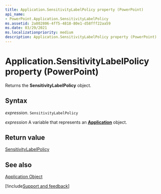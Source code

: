 ```yaml
---
title: Application.SensitivityLabelPolicy property (PowerPoint)
api_name:
- PowerPoint.Application.SensitivityLabelPolicy
ms.assetid: 2a802806-4ff5-4818-80e1-d58fff22aa59
ms.date: 03/29/2021
ms.localizationpriority: medium
description: Application.SensitivityLabelPolicy property (PowerPoint)
---
```



# Application.SensitivityLabelPolicy property (PowerPoint)

Returns the **SensitivityLabelPolicy** object.


## Syntax

_expression_. `SensitivityLabelPolicy`

_expression_ A variable that represents an **[Application](PowerPoint.Application.md)** object.


## Return value

[SensitivityLabelPolicy](Office.SensitivityLabelPolicy.md)

## See also


[Application Object](PowerPoint.Application.md)

[!include[Support and feedback](~/includes/feedback-boilerplate.md)]
